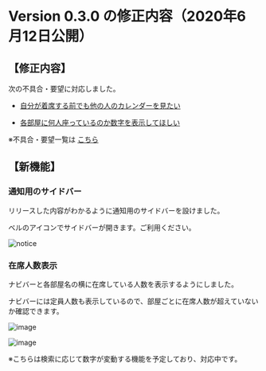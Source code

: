 # Version 0.3.0 の修正内容（2020年6月12日公開）

## 【修正内容】

次の不具合・要望に対応しました。

- [自分が着席する前でも他の人のカレンダーを見たい](https://github.com/a-kodama/WFP_beta_test/blob/master/Beta-6.md)

- [各部屋に何人座っているのか数字を表示してほしい](https://github.com/a-kodama/WFP_beta_test/blob/master/Beta-17.md)



※不具合・要望一覧は [こちら](https://github.com/a-kodama/WFP_beta_test/blob/master/README.md)

## 【新機能】

### 通知用のサイドバー

リリースした内容がわかるように通知用のサイドバーを設けました。

ベルのアイコンでサイドバーが開きます。ご利用ください。

![notice](https://user-images.githubusercontent.com/19407009/84481364-f31a8d00-acd0-11ea-9687-7178f08a9f6b.png)

### 在席人数表示

ナビバーと各部屋名の横に在席している人数を表示するようにしました。

ナビバーには定員人数も表示しているので、部屋ごとに在席人数が超えていないか確認できます。

![image](https://user-images.githubusercontent.com/44768088/84490690-79899b80-acde-11ea-80e7-8d2ac19d6cc2.png)

![image](https://user-images.githubusercontent.com/44768088/84490516-3fb89500-acde-11ea-99a5-0e4e1ee372ae.png)

※こちらは検索に応じて数字が変動する機能を予定しており、対応中です。
